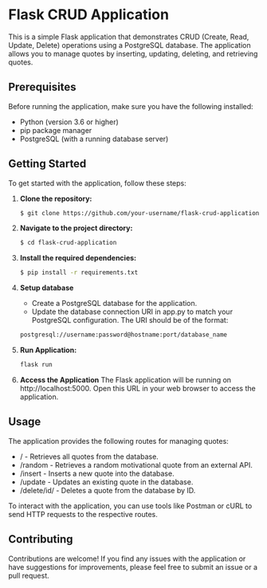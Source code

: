 # Flask CRUD Application

This is a simple Flask application that demonstrates CRUD (Create, Read, Update, Delete) operations using a PostgreSQL database. The application allows you to manage quotes by inserting, updating, deleting, and retrieving quotes.

## Prerequisites

Before running the application, make sure you have the following installed:

- Python (version 3.6 or higher)
- pip package manager
- PostgreSQL (with a running database server)

## Getting Started

To get started with the application, follow these steps:

1. **Clone the repository:**

   ```bash
   $ git clone https://github.com/your-username/flask-crud-application.git

2. **Navigate to the project directory:**
    ```bash
    $ cd flask-crud-application
3. **Install the required dependencies:**
    ```bash
    $ pip install -r requirements.txt

4. **Setup database**
    - Create a PostgreSQL database for the application.
    - Update the database connection URI in app.py to match your PostgreSQL configuration. 
    The URI should be of the format: 
    ```bash
    postgresql://username:password@hostname:port/database_name
5. **Run Application:**
    ```bash
    flask run
6. **Access the Application**
    The Flask application will be running on http://localhost:5000. Open this URL in your web browser to access the application.

## Usage
The application provides the following routes for managing quotes:

- / - Retrieves all quotes from the database.
- /random - Retrieves a random motivational quote from an external API.
- /insert - Inserts a new quote into the database.
- /update - Updates an existing quote in the database.
- /delete/id/ - Deletes a quote from the database by ID.

To interact with the application, you can use tools like Postman or cURL to send HTTP requests to the respective routes.

## Contributing
Contributions are welcome! If you find any issues with the application or have suggestions for improvements, please feel free to submit an issue or a pull request.
